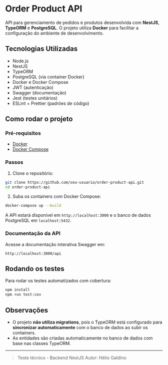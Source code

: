 # Order Product API

API para gerenciamento de pedidos e produtos desenvolvida com **NestJS**, **TypeORM** e **PostgreSQL**. O projeto utiliza **Docker** para facilitar a configuração do ambiente de desenvolvimento.

## Tecnologias Utilizadas

- Node.js
- NestJS
- TypeORM
- PostgreSQL (via container Docker)
- Docker e Docker Compose
- JWT (autenticação)
- Swagger (documentação)
- Jest (testes unitários)
- ESLint + Prettier (padrões de código)

## Como rodar o projeto

### Pré-requisitos

- [Docker](https://www.docker.com/)
- [Docker Compose](https://docs.docker.com/compose/)

### Passos

1. Clone o repositório:

```bash
git clone https://github.com/seu-usuario/order-product-api.git
cd order-product-api
```

2. Suba os containers com Docker Compose:

```bash
docker-compose up --build
```

A API estará disponível em `http://localhost:3000` e o banco de dados PostgreSQL em `localhost:5432`.

### Documentação da API

Acesse a documentação interativa Swagger em:

```
http://localhost:3000/api
```

## Rodando os testes

Para rodar os testes automatizados com cobertura:

```bash
npm install
npm run test:cov
```

## Observações

- O projeto **não utiliza migrations**, pois o TypeORM está configurado para **sincronizar automaticamente** com o banco de dados ao subir os containers.
- As entidades são criadas automaticamente no banco de dados com base nas classes TypeORM.

---

> Teste técnico - Backend NestJS
> Autor: Hélio Galdino